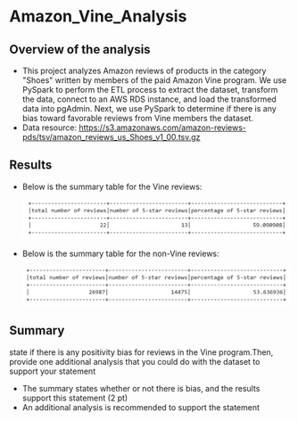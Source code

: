 # Amazon_Vine_Analysis
## Overview of the analysis
- This project analyzes Amazon reviews of products in the category "Shoes" written by members of the paid Amazon Vine program. We use PySpark to perform the ETL process to extract the dataset, transform the data, connect to an AWS RDS instance, and load the transformed data into pgAdmin. Next, we use PySpark to determine if there is any bias toward favorable reviews from Vine members the dataset.
- Data resource: https://s3.amazonaws.com/amazon-reviews-pds/tsv/amazon_reviews_us_Shoes_v1_00.tsv.gz
## Results
- Below is the summary table for the Vine reviews:

  ![paid summary](https://github.com/nhipqnguyen/Amazon_Vine_Analysis/blob/main/analysis/paid_summary.png)

- Below is the summary table for the non-Vine reviews:

  ![unpaid summary](https://github.com/nhipqnguyen/Amazon_Vine_Analysis/blob/main/analysis/unpaid_summary.png)

## Summary
state if there is any positivity bias for reviews in the Vine program.Then, provide one additional analysis that you could do with the dataset to support your statement
- The summary states whether or not there is bias, and the results support this statement (2 pt)
- An additional analysis is recommended to support the statement